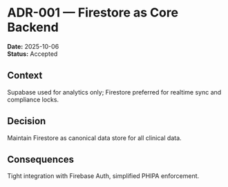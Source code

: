 # ADR-001 — Firestore as Core Backend
**Date:** 2025-10-06  
**Status:** Accepted  

## Context
Supabase used for analytics only; Firestore preferred for realtime sync and compliance locks.

## Decision
Maintain Firestore as canonical data store for all clinical data.

## Consequences
Tight integration with Firebase Auth, simplified PHIPA enforcement.
